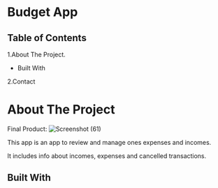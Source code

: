 
# Budget App



## Table of Contents

1.About The Project.

 -  Built With
 
2.Contact

# About The Project

Final Product:
![Screenshot (61)](https://user-images.githubusercontent.com/69208518/118379900-d96f7d00-b5e6-11eb-94da-2ed259730398.png)

This app is an app to review and manage ones expenses and incomes.

It includes info about incomes, expenses and cancelled transactions.

## Built With

